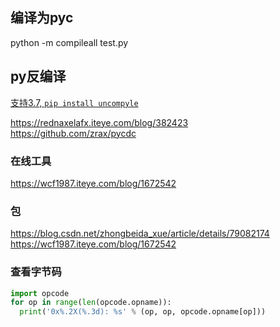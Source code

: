 ## 编译为pyc
python -m compileall  test.py 

## py反编译
[支持3.7, `pip install uncompyle`](https://github.com/rocky/python-uncompyle6)

https://rednaxelafx.iteye.com/blog/382423  
https://github.com/zrax/pycdc  
### 在线工具
https://wcf1987.iteye.com/blog/1672542

### 包
https://blog.csdn.net/zhongbeida_xue/article/details/79082174  
https://wcf1987.iteye.com/blog/1672542  

### 查看字节码
```py
import opcode  
for op in range(len(opcode.opname)):  
  print('0x%.2X(%.3d): %s' % (op, op, opcode.opname[op])) 
```